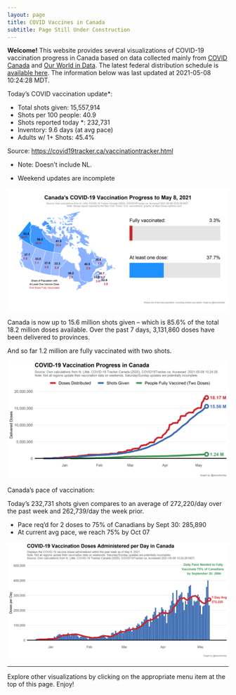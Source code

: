 ```yaml
---
layout: page
title: COVID Vaccines in Canada
subtitle: Page Still Under Construction
---
```

**Welcome!** This website provides several visualizations of COVID-19
vaccination progress in Canada based on data collected mainly from
[COVID Canada](https://covid19tracker.ca/vaccinationtracker.html) and
[Our World in Data](https://ourworldindata.org/covid-vaccinations). The
latest federal distribution schedule is [available
here](https://www.canada.ca/en/public-health/services/diseases/2019-novel-coronavirus-infection/prevention-risks/covid-19-vaccine-treatment/vaccine-rollout.html).
The information below was last updated at 2021-05-08 10:24:28 MDT.

Today’s COVID vaccination update\*:

-   Total shots given: 15,557,914
-   Shots per 100 people: 40.9
-   Shots reported today \*: 232,731
-   Inventory: 9.6 days (at avg pace)
-   Adults w/ 1+ Shots: 45.4%

Source:
<a href="https://covid19tracker.ca/vaccinationtracker.html" class="uri">https://covid19tracker.ca/vaccinationtracker.html</a>

-   Note: Doesn’t include NL.

-   Weekend updates are incomplete

![](Plots/plot_main.png)

Canada is now up to 15.6 million shots given – which is 85.6% of the
total 18.2 million doses available. Over the past 7 days, 3,131,860
doses have been delivered to provinces.

And so far 1.2 million are fully vaccinated with two shots.

![](Plots/plot_total.png)

Canada’s pace of vaccination:

Today’s 232,731 shots given compares to an average of 272,220/day over
the past week and 262,739/day the week prior.

-   Pace req’d for 2 doses to 75% of Canadians by Sept 30: 285,890
-   At current avg pace, we reach 75% by Oct 07

![](Plots/pace_national.png)

------------------------------------------------------------------------

Explore other visualizations by clicking on the appropriate menu item at
the top of this page. Enjoy!
